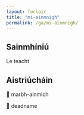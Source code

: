 ```yaml
---
layout: focloir
title: "mí-ainmnigh"
permalink: /ga/mi-ainmnigh/
---
```


## Sainmhíniú

Le teacht

## Aistriúcháin

&#x1f3f4;&#xe0067;&#xe0062;&#xe0073;&#xe0063;&#xe0074;&#xe007f; marbh-ainmich

&#x1f3f4;&#xe0067;&#xe0062;&#xe0065;&#xe006e;&#xe0067;&#xe007f; deadname
